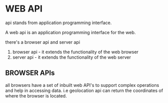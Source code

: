 # WEB API

api stands from application programming interface.

A web api is an application programming interface for the web.

there's a browser api and server api

1. browser api - it extends the functionality of the web browser
2. server api - it extends the functionality of the web server

## BROWSER APIs

all browsers have a set of inbuilt web API's to support complex operations and help in accessing data. i.e geolocation api can return the coordinates of where the browser is located.
